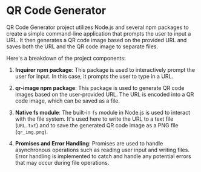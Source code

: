 # QR Code Generator

QR Code Generator project utilizes Node.js and several npm packages to create a simple command-line application that prompts the user to input a URL. It then generates a QR code image based on the provided URL and saves both the URL and the QR code image to separate files.

Here's a breakdown of the project components:

1. **Inquirer npm package**: This package is used to interactively prompt the user for input. In this case, it prompts the user to type in a URL.

2. **qr-image npm package**: This package is used to generate QR code images based on the user-provided URL. The URL is encoded into a QR code image, which can be saved as a file.

3. **Native fs module**: The built-in `fs` module in Node.js is used to interact with the file system. It's used here to write the URL to a text file (`URL.txt`) and to save the generated QR code image as a PNG file (`qr_img.png`).

4. **Promises and Error Handling**: Promises are used to handle asynchronous operations such as reading user input and writing files. Error handling is implemented to catch and handle any potential errors that may occur during file operations.
